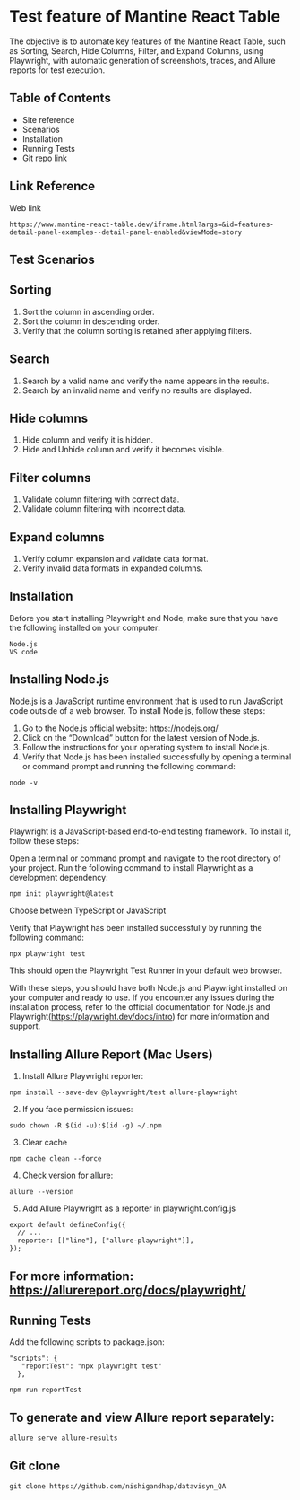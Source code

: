 
# Test feature of  Mantine React Table

The objective is to automate key features of the Mantine React Table, such as Sorting, Search, Hide Columns, Filter, and Expand Columns, using Playwright, with automatic generation of screenshots, traces, and Allure reports for test execution.

## Table of Contents

* Site reference
* Scenarios
* Installation
* Running Tests
* Git repo link


## Link Reference

Web link

```
https://www.mantine-react-table.dev/iframe.html?args=&id=features-detail-panel-examples--detail-panel-enabled&viewMode=story
```


## Test Scenarios 

## Sorting
1. Sort the column in ascending order.
2. Sort the column in descending order.
3. Verify that the column sorting is retained after applying filters.

## Search
1. Search by a valid name and verify the name appears in the results.
2. Search by an invalid name and verify no results are displayed.

## Hide columns
1. Hide column and verify it is hidden.
2. Hide and Unhide column and verify it becomes visible.

## Filter columns
1. Validate column filtering with correct data.
2. Validate column filtering with incorrect data.

## Expand columns
1. Verify column expansion and validate data format.
2. Verify invalid data formats in expanded columns.



## Installation

Before you start installing Playwright and Node, make sure that you have the following installed on your computer:

```
Node.js
VS code
```
## Installing Node.js

Node.js is a JavaScript runtime environment that is used to run JavaScript code outside of a web browser. To install Node.js, follow these steps:

  1. Go to the Node.js official website: https://nodejs.org/
  2. Click on the “Download” button for the latest version of Node.js.
  3. Follow the instructions for your operating system to install Node.js.
  4. Verify that Node.js has been installed successfully by opening a terminal or command prompt and running the following command:

```
node -v
```
## Installing Playwright

Playwright is a JavaScript-based end-to-end testing framework. To install it, follow these steps:

Open a terminal or command prompt and navigate to the root directory of your project.
Run the following command to install Playwright as a development dependency:

```
npm init playwright@latest
```

Choose between TypeScript or JavaScript 

Verify that Playwright has been installed successfully by running the following command:
```
npx playwright test
```
This should open the Playwright Test Runner in your default web browser.

With these steps, you should have both Node.js and Playwright installed on your computer and ready to use. If you encounter any issues during the installation process, refer to the official documentation for Node.js and Playwright(https://playwright.dev/docs/intro) for more information and support.


## Installing Allure Report (Mac Users)

1. Install Allure Playwright reporter:

```
npm install --save-dev @playwright/test allure-playwright
```
2. If you face permission issues:
```
sudo chown -R $(id -u):$(id -g) ~/.npm
```
3. Clear cache

```
npm cache clean --force
```

4. Check version for allure:

```
allure --version
```

5. Add Allure Playwright as a reporter in playwright.config.js
```
export default defineConfig({
  // ...
  reporter: [["line"], ["allure-playwright"]],
});
```

## For more information: https://allurereport.org/docs/playwright/


## Running Tests

Add the following scripts to package.json:
```
"scripts": {
   "reportTest": "npx playwright test"
  },
```
```
npm run reportTest

```
## To generate and view Allure report separately:
```
allure serve allure-results
```

## Git clone

```
git clone https://github.com/nishigandhap/datavisyn_QA
```
